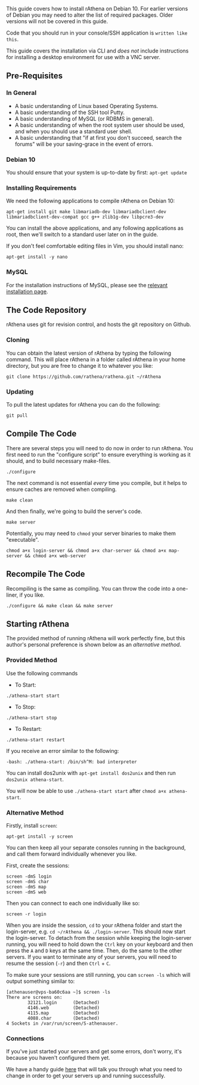 This guide covers how to install rAthena on Debian 10. For earlier versions of Debian you may need to alter the list of required packages. Older versions will not be covered in this guide.

Code that you should run in your console/SSH application is `written like this`.

This guide covers the installation via CLI and *does not* include instructions for installing a desktop environment for use with a VNC server.

## Pre-Requisites

### In General
* A basic understanding of Linux based Operating Systems.
* A basic understanding of the SSH tool Putty.
* A basic understanding of MySQL (or RDBMS in general).
* A basic understanding of when the root system user should be used, and when you should use a standard user shell.
* A basic understanding that "if at first you don't succeed, search the forums" will be your saving-grace in the event of errors.

### Debian 10
You should ensure that your system is up-to-date by first: `apt-get update`

### Installing Requirements
We need the following applications to compile rAthena on Debian 10:
```
apt-get install git make libmariadb-dev libmariadbclient-dev libmariadbclient-dev-compat gcc g++ zlib1g-dev libpcre3-dev
```
You can install the above applications, and any following applications as root, then we'll switch to a standard user later on in the guide.

If you don't feel comfortable editing files in Vim, you should install nano:
```
apt-get install -y nano
```

### MySQL
For the installation instructions of MySQL, please see the [relevant installation page](https://github.com/rathena/rathena/wiki/Install-MySQL#linux).


## The Code Repository

rAthena uses git for revision control, and hosts the git repository on Github.

### Cloning 
You can obtain the latest version of rAthena by typing the following command. This will place rAthena in a folder called rAthena in your home directory, but you are free to change it to whatever you like:

```
git clone https://github.com/rathena/rathena.git ~/rAthena
```


### Updating

To pull the latest updates for rAthena you can do the following:
```
git pull
```


## Compile The Code

There are several steps you will need to do now in order to run rAthena. You first need to run the "configure script" to ensure everything is working as it should, and to build necessary make-files.
```
./configure
```

The next command is not essential *every* time you compile, but it helps to ensure caches are removed when compiling.
```
make clean
```

And then finally, we're going to build the server's code.
```
make server
```

Potentially, you may need to `chmod` your server binaries to make them "executable".
```
chmod a+x login-server && chmod a+x char-server && chmod a+x map-server && chmod a+x web-server
```

## Recompile The Code

Recompiling is the same as compiling. You can throw the code into a one-liner, if you like.
```
./configure && make clean && make server
```


## Starting rAthena
The provided method of running rAthena will work perfectly fine, but this author's personal preference is shown below as an *alternative method*.

### Provided Method
Use the following commands

* To Start:
```
./athena-start start
```

* To Stop:
```
./athena-start stop
```

* To Restart:
```
./athena-start restart
```


If you receive an error similar to the following:
```
-bash: ./athena-start: /bin/sh^M: bad interpreter
```

You can install dos2unix with `apt-get install dos2unix` and then run `dos2unix athena-start`.

You will now be able to use `./athena-start start` after `chmod a+x athena-start`.

### Alternative Method
Firstly, install `screen`:
```
apt-get install -y screen
```
You can then keep all your separate consoles running in the background, and call them forward individually whenever you like.

First, create the sessions:
```
screen -dmS login
screen -dmS char
screen -dmS map
screen -dmS web
```

Then you can connect to each one individually like so:
```
screen -r login
```
When you are inside the session, `cd` to your rAthena folder and start the login-server, e.g. `cd ~/rAthena && ./login-server`. This should now start the login-server. To detach from the session while keeping the login-server running, you will need to hold down the `Ctrl` key on your keyboard and then press the `A` and `D` keys at the same time. Then, do the same to the other servers. If you want to terminate any of your servers, you will need to resume the session (`-r`) and then `Ctrl` + `C`.

To make sure your sessions are still running, you can `screen -ls` which will output something similar to:
```
[athenauser@vps-ba60c6aa ~]$ screen -ls
There are screens on:
        32121.login      (Detached)
        4146.web         (Detached)
        4115.map         (Detached)
        4088.char        (Detached)
4 Sockets in /var/run/screen/S-athenauser.
```

### Connections
If you've just started your servers and get some errors, don't worry, it's because you haven't configured them yet.

We have a handy guide [here](https://github.com/rathena/rathena/wiki/connecting) that will talk you through what you need to change in order to get your servers up and running successfully.
